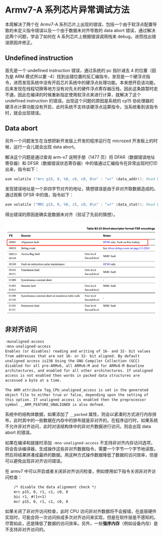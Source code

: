 # Armv7-A 系列芯片异常调试方法

本周解决了两个在 Armv7-A 系列芯片上出现的错误，包括一个由于软浮点配置导致的未定义指令错误以及一个由于数据未对齐导致的 data abort 错误，通过解决这两个问题，学会了如何在 A 系列芯片上根据错误调用栈来 debug，进而找出错误原因并修正。

## Undefined instruction

首先是一个 undefined instruction 错误，通过系统的 pc 指针减去 4 的位置（因为是 ARM 模式所以要 -4）找到出错位置的反汇编指令，发现是一个硬浮点指令，进而发现系统中没有开启芯片系统中的硬浮点处理功能。本来想开启该功能，后来发现在线程切换等地方没有对先关的硬件浮点寄存器压栈，因此这条路暂时走不通，因此在编译的时候重新指定使用软浮点来进行计算，就解决了这个 undefined instruction 的错误。出现这个问题的原因是系统的 cp15 协处理器的硬浮点计算功能没有开启，此时系统不支持该硬浮点运算指令，当系统看到该指令时，就会出现错误。

## Data abort

另外一个问题发生在当想把新开发版上开发的程序运行在 microzed 开发板上的时候，运行一会儿就会出现 data abort。

解决这个问题是通过查询 arm-v7 说明手册（1477 页）将 DFAR（数据错误地址寄存器）和 DFSR（数据错误状态寄存器）中的值通过汇编指令在异常出现时打印出来，指令如下：

```asm
asm volatile ("mrc p15, 0, %0, c6, c0, 0\n" : "=r" (data_addr)); Read DFAR into data_addr
```

发现错误地址是一个非四字节对齐的地址，猜想错误是由于非对齐取数据造成的。通过观察 DFSR 中的值，指令如下：

```asm
asm volatile ("MRC p15, 0, %0, c5, c0, 0\n" : "=r" (data_stat)); Read DFSR into data_stat
```

得出错误的原因是确实是数据未对齐（验证了先前的猜想）。

![data status](assets/1593397701371.png)

## 非对齐访问

```
-munaligned-access
-mno-unaligned-access
Enables (or disables) reading and writing of 16- and 32- bit values from addresses that are not 16- or 32- bit aligned. By default unaligned access is238 Using the GNU Compiler Collection (GCC) disabled for all pre-ARMv6, all ARMv6-M and for ARMv8-M Baseline architectures, and enabled for all other architectures. If unaligned access is not enabled then words in packed data structures are accessed a byte at a time.

The ARM attribute Tag_CPU_unaligned_access is set in the generated object file to either true or false, depending upon the setting of this option. If unaligned access is enabled then the preprocessor symbol __ARM_FEATURE_UNALIGNED is also defned.
```

系统中的结构体数据，如果添加了 `__packed` 属性，则会以紧凑的方式进行内存排布，此时其中的一些数据在内存中的排布就是非对齐的。在程序运行时，如果系统不允许非对齐访问，此时对该结构体中的非对齐数据进行访问，则会出现 data abort 的错误。

如果在编译和链接时添加 `-mno-unaligned-access` 不支持非对齐内存访问选项，将会告诉编译器，生成操作这些非对齐数据指令，需要一个字节一个字节地读取，然后将结果拼凑成最终的数据。用这种方式操作数据降低了数据的访问效率，但是可以避免出现非对齐访问错误。

在 armv7 中可以开启或者关闭非对齐访问检查，例如使用如下指令关闭非对齐访问检查：

```
    /* disable the data alignment check */
    mrc p15, 0, r1, c1, c0, 0
    bic r1, #(1<<1)
    mcr p15, 0, r1, c1, c0, 0
```
如果关闭了非对齐访问检查，此时 CPU 访问非对齐数据将不会报错，在底层硬件实现时，可能会将一次访问拆成多次对齐访问来实现，但是在软件层是不感知的。尽管如此，还是降低了数据的访问效率。另外，一些**强序内存**（例如设备内存）是不支持非对齐访问的。







